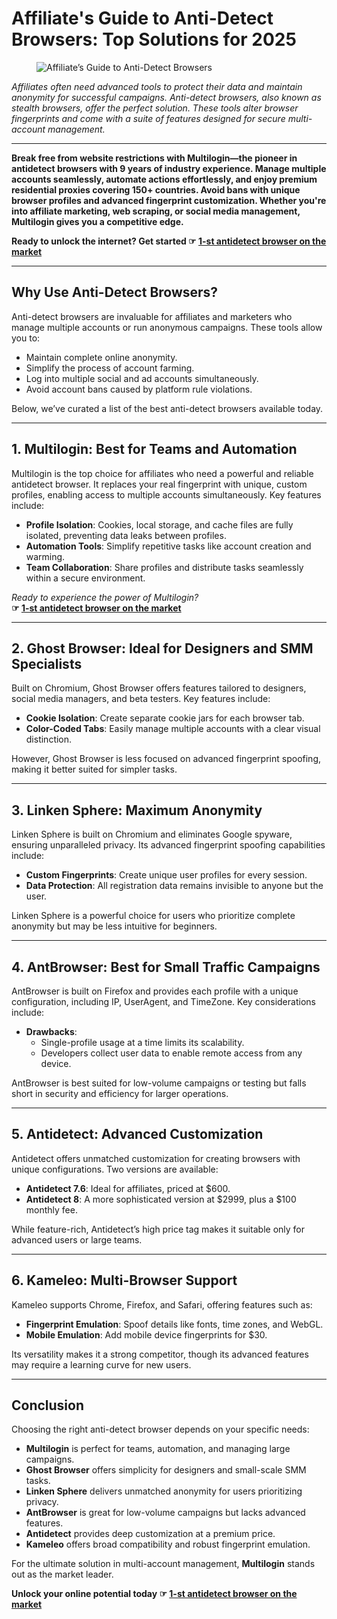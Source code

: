 # Affiliate's Guide to Anti-Detect Browsers: Top Solutions for 2025

<figure>
  <img alt="Affiliate’s Guide to Anti-Detect Browsers" src="https://zorbasmedia.com/wp-content/uploads/2021/09/Vnutrennyaya-oblozhka-1024x458.png">
</figure>

*Affiliates often need advanced tools to protect their data and maintain anonymity for successful campaigns. Anti-detect browsers, also known as stealth browsers, offer the perfect solution. These tools alter browser fingerprints and come with a suite of features designed for secure multi-account management.*

---

**Break free from website restrictions with Multilogin—the pioneer in antidetect browsers with 9 years of industry experience. Manage multiple accounts seamlessly, automate actions effortlessly, and enjoy premium residential proxies covering 150+ countries. Avoid bans with unique browser profiles and advanced fingerprint customization. Whether you're into affiliate marketing, web scraping, or social media management, Multilogin gives you a competitive edge.**

**Ready to unlock the internet? Get started ☞ [1-st antidetect browser on the market](https://bit.ly/multIlogin)**

---

## Why Use Anti-Detect Browsers?

Anti-detect browsers are invaluable for affiliates and marketers who manage multiple accounts or run anonymous campaigns. These tools allow you to:

- Maintain complete online anonymity.
- Simplify the process of account farming.
- Log into multiple social and ad accounts simultaneously.
- Avoid account bans caused by platform rule violations.

Below, we’ve curated a list of the best anti-detect browsers available today.

---

## 1. **Multilogin**: Best for Teams and Automation

Multilogin is the top choice for affiliates who need a powerful and reliable antidetect browser. It replaces your real fingerprint with unique, custom profiles, enabling access to multiple accounts simultaneously. Key features include:

- **Profile Isolation**: Cookies, local storage, and cache files are fully isolated, preventing data leaks between profiles.
- **Automation Tools**: Simplify repetitive tasks like account creation and warming.
- **Team Collaboration**: Share profiles and distribute tasks seamlessly within a secure environment.

*Ready to experience the power of Multilogin?*  
**☞ [1-st antidetect browser on the market](https://bit.ly/multIlogin)**

---

## 2. **Ghost Browser**: Ideal for Designers and SMM Specialists

Built on Chromium, Ghost Browser offers features tailored to designers, social media managers, and beta testers. Key features include:

- **Cookie Isolation**: Create separate cookie jars for each browser tab.
- **Color-Coded Tabs**: Easily manage multiple accounts with a clear visual distinction.

However, Ghost Browser is less focused on advanced fingerprint spoofing, making it better suited for simpler tasks.

---

## 3. **Linken Sphere**: Maximum Anonymity

Linken Sphere is built on Chromium and eliminates Google spyware, ensuring unparalleled privacy. Its advanced fingerprint spoofing capabilities include:

- **Custom Fingerprints**: Create unique user profiles for every session.
- **Data Protection**: All registration data remains invisible to anyone but the user.

Linken Sphere is a powerful choice for users who prioritize complete anonymity but may be less intuitive for beginners.

---

## 4. **AntBrowser**: Best for Small Traffic Campaigns

AntBrowser is built on Firefox and provides each profile with a unique configuration, including IP, UserAgent, and TimeZone. Key considerations include:

- **Drawbacks**:
  - Single-profile usage at a time limits its scalability.
  - Developers collect user data to enable remote access from any device.

AntBrowser is best suited for low-volume campaigns or testing but falls short in security and efficiency for larger operations.

---

## 5. **Antidetect**: Advanced Customization

Antidetect offers unmatched customization for creating browsers with unique configurations. Two versions are available:

- **Antidetect 7.6**: Ideal for affiliates, priced at $600.
- **Antidetect 8**: A more sophisticated version at $2999, plus a $100 monthly fee.

While feature-rich, Antidetect’s high price tag makes it suitable only for advanced users or large teams.

---

## 6. **Kameleo**: Multi-Browser Support

Kameleo supports Chrome, Firefox, and Safari, offering features such as:

- **Fingerprint Emulation**: Spoof details like fonts, time zones, and WebGL.
- **Mobile Emulation**: Add mobile device fingerprints for $30.

Its versatility makes it a strong competitor, though its advanced features may require a learning curve for new users.

---

## Conclusion

Choosing the right anti-detect browser depends on your specific needs:

- **Multilogin** is perfect for teams, automation, and managing large campaigns.
- **Ghost Browser** offers simplicity for designers and small-scale SMM tasks.
- **Linken Sphere** delivers unmatched anonymity for users prioritizing privacy.
- **AntBrowser** is great for low-volume campaigns but lacks advanced features.
- **Antidetect** provides deep customization at a premium price.
- **Kameleo** offers broad compatibility and robust fingerprint emulation.

For the ultimate solution in multi-account management, **Multilogin** stands out as the market leader. 

**Unlock your online potential today ☞ [1-st antidetect browser on the market](https://bit.ly/multIlogin)**
